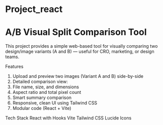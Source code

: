 
# Project_react
# A/B Visual Split Comparison Tool

This project provides a simple web-based tool for visually comparing two design/image variants (A and B) — useful for CRO, marketing, or design teams.

Features

1. Upload and preview two images (Variant A and B) side-by-side
2. Detailed comparison view:
3. File name, size, and dimensions
4. Aspect ratio and total pixel count
5. Smart summary comparison
6. Responsive, clean UI using Tailwind CSS
7. Modular code (React + Vite)

Tech Stack
React with Hooks
Vite
Tailwind CSS
Lucide Icons





